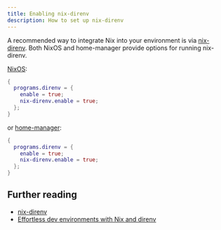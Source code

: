 ```yaml
---
title: Enabling nix-direnv
description: How to set up nix-direnv
---
```


A recommended way to integrate Nix into your environment is via
[nix-direnv](https://github.com/nix-community/nix-direnv).
Both NixOS and home-manager provide options for running nix-direnv.

[NixOS](https://search.nixos.org/options?channel=unstable&from=0&size=50&sort=relevance&type=packages&query=nix-direnv):

```nix
{
  programs.direnv = {
    enable = true;
    nix-direnv.enable = true;
  };
}
```

or [home-manager](https://nix-community.github.io/home-manager/options.xhtml):

```nix
{
  programs.direnv = {
    enable = true;
    nix-direnv.enable = true;
  };
}
```

## Further reading

- [nix-direnv](https://github.com/nix-community/nix-direnv)
- [Effortless dev environments with Nix and direnv](https://determinate.systems/posts/nix-direnv/)
